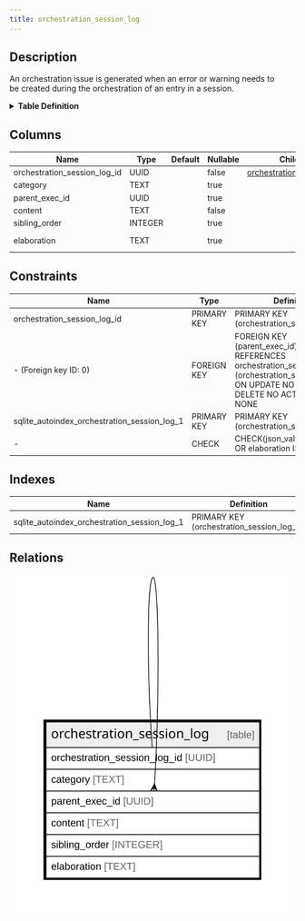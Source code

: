 ```yaml
---
title: orchestration_session_log
---
```


## Description

An orchestration issue is generated when an error or warning needs to  
be created during the orchestration of an entry in a session.

<details>
<summary><strong>Table Definition</strong></summary> 

```sql
CREATE TABLE "orchestration_session_log" (
    "orchestration_session_log_id" UUID PRIMARY KEY NOT NULL,
    "category" TEXT,
    "parent_exec_id" UUID,
    "content" TEXT NOT NULL,
    "sibling_order" INTEGER,
    "elaboration" TEXT CHECK(json_valid(elaboration) OR elaboration IS NULL),
    FOREIGN KEY("parent_exec_id") REFERENCES "orchestration_session_log"("orchestration_session_log_id")
)
```

</details>

## Columns

| Name                         | Type    | Default | Nullable | Children                                                  | Parents                                                   | Comment                                                     |
| ---------------------------- | ------- | ------- | -------- | --------------------------------------------------------- | --------------------------------------------------------- | ----------------------------------------------------------- |
| orchestration_session_log_id | UUID    |         | false    | [orchestration_session_log](/surveilr/reference/db/surveilr-state-schema/orchestration_session_log) |                                                           | {"isSqlDomainZodDescrMeta":true,"isUuid":true}              |
| category                     | TEXT    |         | true     |                                                           |                                                           |                                                             |
| parent_exec_id               | UUID    |         | true     |                                                           | [orchestration_session_log](/surveilr/reference/db/surveilr-state-schema/orchestration_session_log) | {"isSqlDomainZodDescrMeta":true,"isUuid":true}              |
| content                      | TEXT    |         | false    |                                                           |                                                           |                                                             |
| sibling_order                | INTEGER |         | true     |                                                           |                                                           |                                                             |
| elaboration                  | TEXT    |         | true     |                                                           |                                                           | isse-specific attributes/properties in JSON ("custom data") |

## Constraints

| Name                                         | Type        | Definition                                                                                                                                          |
| -------------------------------------------- | ----------- | --------------------------------------------------------------------------------------------------------------------------------------------------- |
| orchestration_session_log_id                 | PRIMARY KEY | PRIMARY KEY (orchestration_session_log_id)                                                                                                          |
| - (Foreign key ID: 0)                        | FOREIGN KEY | FOREIGN KEY (parent_exec_id) REFERENCES orchestration_session_log (orchestration_session_log_id) ON UPDATE NO ACTION ON DELETE NO ACTION MATCH NONE |
| sqlite_autoindex_orchestration_session_log_1 | PRIMARY KEY | PRIMARY KEY (orchestration_session_log_id)                                                                                                          |
| -                                            | CHECK       | CHECK(json_valid(elaboration) OR elaboration IS NULL)                                                                                               |

## Indexes

| Name                                         | Definition                                 |
| -------------------------------------------- | ------------------------------------------ |
| sqlite_autoindex_orchestration_session_log_1 | PRIMARY KEY (orchestration_session_log_id) |

## Relations

![er](../../../../../../assets/orchestration_session_log.svg)


